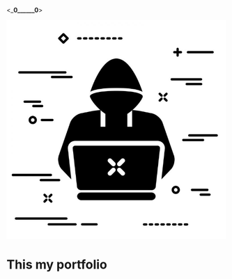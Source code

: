 <_____0______0____>

![](https://github.com/Disoleit/profile/blob/main/avatarka.jpg?raw=true)

# This my portfolio


